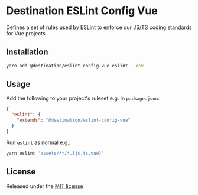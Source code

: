 # Destination ESLint Config Vue

Defines a set of rules used by [ESLint](https://eslint.org/) to enforce our JS/TS coding standards for Vue projects

## Installation

```sh
yarn add @destination/eslint-config-vue eslint --dev
```

## Usage

Add the following to your project's ruleset e.g. in `package.json`:

```json
{
  "eslint": {
    "extends": "@destination/eslint-config-vue"
  }
}
```

Run `eslint` as normal e.g.:

```sh
yarn eslint 'assets/**/*.{js,ts,vue}'
```

## License

Released under the [MIT license](LICENSE)
